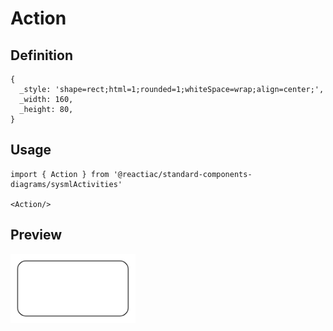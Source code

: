 # Action

## Definition

```
{
  _style: 'shape=rect;html=1;rounded=1;whiteSpace=wrap;align=center;',
  _width: 160,
  _height: 80,
}
```

## Usage

```
import { Action } from '@reactiac/standard-components-diagrams/sysmlActivities'

<Action/>
```

## Preview

<img src="./action.png" width="200"/>
